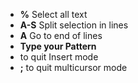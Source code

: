  - **%** Select all text
 - **A-S** Split selection in lines
 - **A** Go to end of lines
 - **Type your Pattern**
 - **<Esc>** to quit Insert mode
 - **;** to quit multicursor mode
